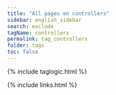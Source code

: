 ```yaml
---
title: "All pages on controllers"
sidebar: english_sidebar
search: exclude
tagName: controllers
permalink: tag_controllers
folder: tags
toc: false
---
```

{% include taglogic.html %}

{% include links.html %}

